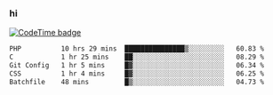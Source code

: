 ### hi  


<!--
**passer12/passer12** is a ✨ _special_ ✨ repository because its `README.md` (this file) appears on your GitHub profile.

Here are some ideas to get you started:

- 🔭 I’m currently working on ...
- 🌱 I’m currently learning ...
- 👯 I’m looking to collaborate on ...
- 🤔 I’m looking for help with ...
- 💬 Ask me about ...
- 📫 How to reach me: ...
- 😄 Pronouns: ...
- ⚡ Fun fact: ...
-->
<!--[![Top Langs](https://github-readme-stats.vercel.app/api/top-langs/?username=passer12&show_icons=true&theme=radical&count_private=true)](https://github.com/anuraghazra/github-readme-stats)-->
<!--[![Anurag's GitHub stats](https://github-readme-stats.vercel.app/api?username=passer12&show_icons=true&theme=radical&count_private=true)](https://github.com/anuraghazra/github-readme-stats)-->


[![CodeTime badge](https://img.shields.io/endpoint?style=social&url=https%3A%2F%2Fapi.codetime.dev%2Fshield%3Fid%3D20950%26project%3D%26in%3D0)](https://codetime.dev)

<!--START_SECTION:waka-->

```txt
PHP          10 hrs 29 mins  ███████████████▒░░░░░░░░░   60.83 %
C            1 hr 25 mins    ██░░░░░░░░░░░░░░░░░░░░░░░   08.29 %
Git Config   1 hr 5 mins     █▓░░░░░░░░░░░░░░░░░░░░░░░   06.34 %
CSS          1 hr 4 mins     █▓░░░░░░░░░░░░░░░░░░░░░░░   06.25 %
Batchfile    48 mins         █▒░░░░░░░░░░░░░░░░░░░░░░░   04.73 %
```

<!--END_SECTION:waka-->

